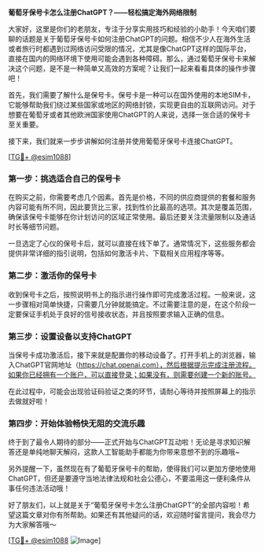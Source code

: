 **葡萄牙保号卡怎么注册ChatGPT？——轻松搞定海外网络限制**

大家好，这里是你们的老朋友，专注于分享实用技巧和经验的小助手！今天咱们要聊的话题是关于葡萄牙保号卡如何注册ChatGPT的问题。相信不少人在海外生活或者旅行时都遇到过网络访问受限的情况，尤其是像ChatGPT这样的国际平台，直接在国内的网络环境下使用可能会遇到各种障碍。那么，通过葡萄牙保号卡来解决这个问题，是不是一种简单又高效的方案呢？让我们一起来看看具体的操作步骤吧！

首先，我们需要了解什么是保号卡。保号卡是一种可以在国外使用的本地SIM卡，它能够帮助我们绕过某些国家或地区的网络封锁，实现更自由的互联网访问。对于想要在葡萄牙或者其他欧洲国家使用ChatGPT的人来说，选择一张合适的保号卡至关重要。

接下来，我们就来一步步讲解如何注册并使用葡萄牙保号卡连接ChatGPT。

[[TG💪+ @esim1088](https://t.me/s/esim1088)]

### 第一步：挑选适合自己的保号卡

在购买之前，你需要考虑几个因素。首先是价格，不同的供应商提供的套餐和服务内容可能有所不同，因此要货比三家，找到性价比最高的选项。其次是覆盖范围，确保该保号卡能够在你计划访问的区域正常使用。最后还要关注流量限制以及通话时长等细节问题。

一旦选定了心仪的保号卡后，就可以直接在线下单了。通常情况下，这些服务都会提供非常详细的指引说明，包括如何激活卡片、下载相关应用程序等等。

### 第二步：激活你的保号卡

收到保号卡之后，按照说明书上的指示进行操作即可完成激活过程。一般来说，这一步骤相对简单快捷，只需要几分钟就能搞定。不过需要注意的是，在这个阶段一定要保证手机处于良好的信号接收状态，并且按照要求输入正确的信息。

### 第三步：设置设备以支持ChatGPT

当保号卡成功激活后，接下来就是配置你的移动设备了。打开手机上的浏览器，输入ChatGPT官网地址（https://chat.openai.com），然后根据提示完成注册流程。如果你已经拥有一个账户，可以直接登录；如果没有，则需要创建一个新的账号。

在此过程中，可能会出现验证码验证之类的环节，请耐心等待并按照屏幕上的指示去做就好啦！

### 第四步：开始体验畅快无阻的交流乐趣

终于到了最令人期待的部分——正式开始与ChatGPT互动啦！无论是寻求知识解答还是单纯地聊天解闷，这款人工智能助手都能为你带来意想不到的乐趣哦~

另外提醒一下，虽然现在有了葡萄牙保号卡的帮助，使得我们可以更加方便地使用ChatGPT，但还是要遵守当地法律法规和社会公德心，不要滥用这一便利条件从事任何违法活动哦！

好了朋友们，以上就是关于“葡萄牙保号卡怎么注册ChatGPT”的全部内容啦！希望这篇文章对你有所帮助。如果还有其他疑问的话，欢迎随时留言提问，我会尽力为大家解答哦～

[[TG💪+ @esim1088](https://t.me/s/esim1088) ![Image](https://i.postimg.cc/4NQfJmqS/Snipaste-2025-05-13-00-14-12.png)]